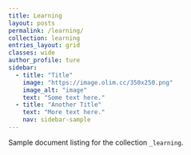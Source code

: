 ```yaml
---
title: Learning
layout: posts
permalink: /learning/
collection: learning
entries_layout: grid
classes: wide
author_profile: ture
sidebar:
  - title: "Title"
    image: "https://image.olim.cc/350x250.png"
    image_alt: "image"
    text: "Some text here."
  - title: "Another Title"
    text: "More text here."
    nav: sidebar-sample
---
```


Sample document listing for the collection `_learning`.
